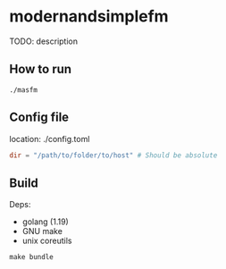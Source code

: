 # modernandsimplefm
TODO: description
## How to run
`./masfm`
## Config file
location: ./config.toml
```toml
dir = "/path/to/folder/to/host" # Should be absolute
```
## Build
Deps:
- golang (1.19)
- GNU make
- unix coreutils

`make bundle`